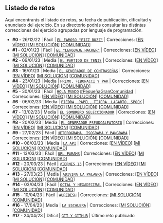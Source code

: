 ## Listado de retos

Aquí encontrarás el listado de retos, su fecha de publicación, dificultad y enunciado del ejercicio. En su directorio podrás consultar las distintas correcciones del ejercicio agrupadas por lenguaje de programación.

* **#0** - 26/12/22 | Fácil | [`EL FAMOSO "FIZZ BUZZ"`](./Retos/Reto%20%230%20-%20EL%20FAMOSO%20FIZZ%20BUZZ%20%5BFácil%5D/ejercicio.md) | Correcciones: [[EN VÍDEO](https://youtu.be/2iW4NCzOAxs)] [[MI SOLUCIÓN](./Retos/Reto%20%230%20-%20EL%20FAMOSO%20FIZZ%20BUZZ%20%5BFácil%5D/python/mouredev.py)] [[COMUNIDAD](./Retos/Reto%20%230%20-%20EL%20FAMOSO%20FIZZ%20BUZZ%20%5BFácil%5D)]
* **#1** - 02/01/23 | Fácil | [`EL "LENGUAJE HACKER"`](./Retos/Reto%20%231%20-%20EL%20LENGUAJE%20HACKER%20%5BFácil%5D/ejercicio.md) | Correcciones: [[EN VÍDEO](https://youtu.be/EIxlo_SVUss)] [[MI SOLUCIÓN](./Retos/Reto%20%231%20-%20EL%20LENGUAJE%20HACKER%20%5BFácil%5D/python/mouredev.py)] [[COMUNIDAD](./Retos/Reto%20%231%20-%20EL%20LENGUAJE%20HACKER%20%5BFácil%5D)]
* **#2** - 09/01/23 | Media | [`EL PARTIDO DE TENIS`](./Retos/Reto%20%232%20-%20EL%20PARTIDO%20DE%20TENIS%20%5BMedia%5D/ejercicio.md) | Correcciones: [[EN VÍDEO](https://youtu.be/-WW4iRmgXuk)] [[MI SOLUCIÓN](./Retos/Reto%20%232%20-%20EL%20PARTIDO%20DE%20TENIS%20%5BMedia%5D/python/mouredev.py)] [[COMUNIDAD](./Retos/Reto%20%232%20-%20EL%20PARTIDO%20DE%20TENIS%20%5BMedia%5D)]
* **#3** - 16/01/23 | Media | [`EL GENERADOR DE CONTRASEÑAS`](./Retos/Reto%20%233%20-%20EL%20GENERADOR%20DE%20CONTRASEÑAS%20%5BMedia%5D/ejercicio.md) | Correcciones: [[EN VÍDEO](https://youtu.be/4PA0fioCscw)] [[MI SOLUCIÓN](./Retos/Reto%20%233%20-%20EL%20GENERADOR%20DE%20CONTRASEÑAS%20%5BMedia%5D/python/mouredev.py)] [[COMUNIDAD](./Retos/Reto%20%233%20-%20EL%20GENERADOR%20DE%20CONTRASEÑAS%20%5BMedia%5D)]
* **#4** - 23/01/23 | Media | [`PRIMO, FIBONACCI Y PAR`](./Retos/Reto%20%234%20-%20PRIMO,%20FIBONACCI%20Y%20PAR%20%5BMedia%5D/ejercicio.md) | Correcciones: [[EN VÍDEO](https://youtu.be/eY6_1voBPpo)] [[MI SOLUCIÓN](./Retos/Reto%20%234%20-%20PRIMO,%20FIBONACCI%20Y%20PAR%20%5BMedia%5D/python/mouredev.py)] [[COMUNIDAD](./Retos/Reto%20%234%20-%20PRIMO,%20FIBONACCI%20Y%20PAR%20%5BMedia%5D)]
* **#5** - 30/01/23 | Fácil | [`HOLA MUNDO`](./Retos/Reto%20%235%20-%20HOLA%20MUNDO%20%5BFácil%5D/ejercicio.md) [#PequeñaGranComunidad](https://blog.twitch.tv/es-es/2023/01/26/celebremos-a-los-h%C3%A9roes-an%C3%B3nimos-de-espa%C3%B1a) | Correcciones: [[EN VÍDEO](https://youtu.be/g1LNG5i_5BY)] [[MI SOLUCIÓN](./Retos/Reto%20%235%20-%20HOLA%20MUNDO%20%5BFácil%5D/python/mouredev.py)] [[COMUNIDAD](./Retos/Reto%20%235%20-%20HOLA%20MUNDO%20%5BFácil%5D)]
* **#6** - 06/02/23 | Media | [`PIEDRA, PAPEL, TIJERA, LAGARTO, SPOCK`](./Retos/Reto%20%236%20-%20PIEDRA,%20PAPEL,%20TIJERA,%20LAGARTO,%20SPOCK%20%5BMedia%5D/ejercicio.md) | Correcciones: [[EN VÍDEO](https://youtu.be/JC4muXe60Pw)] [[MI SOLUCIÓN](./Retos/Reto%20%236%20-%20PIEDRA,%20PAPEL,%20TIJERA,%20LAGARTO,%20SPOCK%20%5BMedia%5D/python/mouredev.py)] [[COMUNIDAD](./Retos/Reto%20%236%20-%20PIEDRA,%20PAPEL,%20TIJERA,%20LAGARTO,%20SPOCK%20%5BMedia%5D)]
* **#7** - 13/02/23 | Media | [`EL SOMBRERO SELECCIONADOR`](./Retos/Reto%20%237%20-%20EL%20SOMBRERO%20SELECCIONADOR%20%5BMedia%5D/ejercicio.md) | Correcciones: [[EN VÍDEO](https://youtu.be/8TETRI2CQbg)] [[MI SOLUCIÓN](./Retos/Reto%20%237%20-%20EL%20SOMBRERO%20SELECCIONADOR%20%5BMedia%5D/python/mouredev.py)] [[COMUNIDAD](./Retos/Reto%20%237%20-%20EL%20SOMBRERO%20SELECCIONADOR%20%5BMedia%5D)]
* **#8** - 20/02/23 | Media | [`EL GENERADOR PSEUDOALEATORIO`](./Retos/Reto%20%238%20-%20EL%20GENERADOR%20PSEUDOALEATORIO%20%5BMedia%5D/ejercicio.md) | Correcciones: [[EN VÍDEO](https://youtu.be/sMCSE5qupQo)] [[MI SOLUCIÓN](./Retos/Reto%20%238%20-%20EL%20GENERADOR%20PSEUDOALEATORIO%20%5BMedia%5D/python/mouredev.py)] [[COMUNIDAD](./Retos/Reto%20%238%20-%20EL%20GENERADOR%20PSEUDOALEATORIO%20%5BMedia%5D/)]
* **#9** - 27/02/23 | Fácil | [`HETEROGRAMA, ISOGRAMA Y PANGRAMA`](./Retos/Reto%20%239%20-%20HETEROGRAMA,%20ISOGRAMA%20Y%20PANGRAMA%20%5BFácil%5D/ejercicio.md) | Correcciones: [[EN VÍDEO](https://youtu.be/hkWsjk0VG7c)] [[MI SOLUCIÓN](./Retos/Reto%20%239%20-%20HETEROGRAMA,%20ISOGRAMA%20Y%20PANGRAMA%20%5BFácil%5D/python/mouredev.py)] [[COMUNIDAD](./Retos/Reto%20%239%20-%20HETEROGRAMA,%20ISOGRAMA%20Y%20PANGRAMA%20%5BFácil%5D/)]
* **#10** - 06/03/23 | Media | [`LA API`](./Retos/Reto%20%2310%20-%20LA%20API%20%5BMedia%5D/ejercicio.md) | Correcciones: [[EN VÍDEO](https://youtu.be/AGWWns_KHP8)] [[MI SOLUCIÓN](./Retos/Reto%20%2310%20-%20LA%20API%20%5BMedia%5D/python/mouredev.py)] [[COMUNIDAD](./Retos/Reto%20%2310%20-%20LA%20API%20%5BMedia%5D/)]
* **#11** - 13/03/23 | Fácil | [`URL PARAMS`](./Retos/Reto%20%2311%20-%20URL%20PARAMS%20%5BFácil%5D/ejercicio.md) | Correcciones: [[EN VÍDEO](https://youtu.be/hUX46tEpc2A)] [[MI SOLUCIÓN](./Retos/Reto%20%2311%20-%20URL%20PARAMS%20%5BFácil%5D/python/mouredev.py)] [[COMUNIDAD](./Retos/Reto%20%2311%20-%20URL%20PARAMS%20%5BFácil%5D/)]
* **#12** - 20/03/23 | Fácil | [`VIERNES 13`](./Retos/Reto%20%2312%20-%20VIERNES%2013%20%5BFácil%5D/ejercicio.md) | Correcciones: [[EN VÍDEO](https://youtu.be/UBDO-z5rYfg)] [[MI SOLUCIÓN](./Retos/Reto%20%2312%20-%20VIERNES%2013%20%5BFácil%5D/python/mouredev.py)] [[COMUNIDAD](./Retos/Reto%20%2312%20-%20VIERNES%2013%20%5BFácil%5D/)]
* **#13** - 27/03/23 | Media | [`ADIVINA LA PALABRA`](./Retos/Reto%20%2313%20-%20ADIVINA%20LA%20PALABRA%20%5BMedia%5D/ejercicio.md) | Correcciones: [[EN VÍDEO](https://youtu.be/t5UHiXcYD8Y)] [[MI SOLUCIÓN](./Retos/Reto%20%2313%20-%20ADIVINA%20LA%20PALABRA%20%5BMedia%5D/python/mouredev.py)] [[COMUNIDAD](./Retos/Reto%20%2313%20-%20ADIVINA%20LA%20PALABRA%20%5BMedia%5D/)]
* **#14** - 03/04/23 | Fácil | [`OCTAL Y HEXADECIMAL`](./Retos/Reto%20%2314%20-%20OCTAL%20Y%20HEXADECIMAL%20%5BFácil%5D/ejercicio.md) | Correcciones: [[EN VÍDEO](https://youtu.be/T8qY1nUCHkM)] [[MI SOLUCIÓN](./Retos/Reto%20%2314%20-%20OCTAL%20Y%20HEXADECIMAL%20%5BFácil%5D/python/mouredev.py)] [[COMUNIDAD](./Retos/Reto%20%2314%20-%20OCTAL%20Y%20HEXADECIMAL%20%5BFácil%5D/)]
* **#15** - 10/04/23 | Fácil | [`AUREBESH`](./Retos/Reto%20%2315%20-%20AUREBESH%20%5BFácil%5D/ejercicio.md) | Correcciones: [[MI SOLUCIÓN](./Retos/Reto%20%2315%20-%20AUREBESH%20%5BFácil%5D/python/mouredev.py)] [[COMUNIDAD](./Retos/Reto%20%2315%20-%20AUREBESH%20%5BFácil%5D/)]
* **#16** - 17/04/23 | Media | [`LA ESCALERA`](./Retos/Reto%20%2316%20-%20LA%20ESCALERA%20%5BMedia%5D/ejercicio.md) | Correcciones: [[MI SOLUCIÓN](./Retos/Reto%20%2316%20-%20LA%20ESCALERA%20%5BMedia%5D/python/mouredev.py)] [[COMUNIDAD](./Retos/Reto%20%2316%20-%20LA%20ESCALERA%20%5BMedia%5D/)]
* **#17** - 24/04/23 | Difícil | [`GIT Y GITHUB`](./Retos/Reto%20%2317%20-%20GIT%20Y%20GITHUB%20%5BDifícil%5D/ejercicio.md) | Último reto publicado
